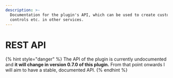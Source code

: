 ```yaml
---
description: >-
  Documentation for the plugin's API, which can be used to create custom
  controls etc. in other services.
---
```


# REST API

{% hint style="danger" %}
The API of the plugin is currently undocumented and **it will change in version 0.7.0 of this plugin.** From that point onwards I will aim to have a stable, documented API.
{% endhint %}



